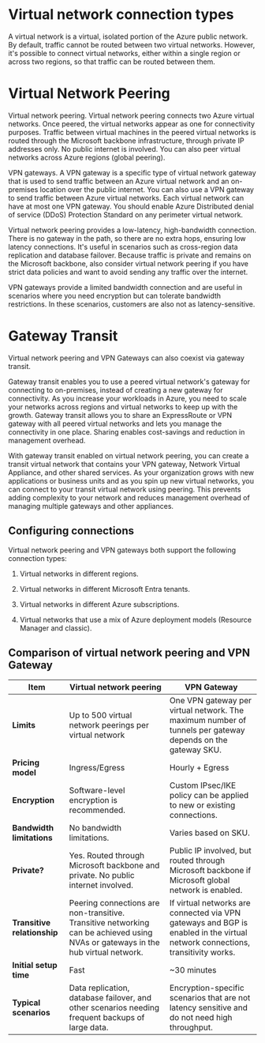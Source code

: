 # Virtual network connection types

A virtual network is a virtual, isolated portion of the Azure public network. By default, traffic cannot be routed between two virtual networks. However, it's possible to connect virtual networks, either within a single region or across two regions, so that traffic can be routed between them.

# Virtual Network Peering

Virtual network peering. Virtual network peering connects two Azure virtual networks. Once peered, the virtual networks appear as one for connectivity purposes. Traffic between virtual machines in the peered virtual networks is routed through the Microsoft backbone infrastructure, through private IP addresses only. No public internet is involved. You can also peer virtual networks across Azure regions (global peering).

VPN gateways. A VPN gateway is a specific type of virtual network gateway that is used to send traffic between an Azure virtual network and an on-premises location over the public internet. You can also use a VPN gateway to send traffic between Azure virtual networks. Each virtual network can have at most one VPN gateway. You should enable Azure Distributed denial of service (DDoS) Protection Standard on any perimeter virtual network.

Virtual network peering provides a low-latency, high-bandwidth connection. There is no gateway in the path, so there are no extra hops, ensuring low latency connections. It's useful in scenarios such as cross-region data replication and database failover. Because traffic is private and remains on the Microsoft backbone, also consider virtual network peering if you have strict data policies and want to avoid sending any traffic over the internet.

VPN gateways provide a limited bandwidth connection and are useful in scenarios where you need encryption but can tolerate bandwidth restrictions. In these scenarios, customers are also not as latency-sensitive.

# Gateway Transit

Virtual network peering and VPN Gateways can also coexist via gateway transit.

Gateway transit enables you to use a peered virtual network's gateway for connecting to on-premises, instead of creating a new gateway for connectivity. As you increase your workloads in Azure, you need to scale your networks across regions and virtual networks to keep up with the growth. Gateway transit allows you to share an ExpressRoute or VPN gateway with all peered virtual networks and lets you manage the connectivity in one place. Sharing enables cost-savings and reduction in management overhead.

With gateway transit enabled on virtual network peering, you can create a transit virtual network that contains your VPN gateway, Network Virtual Appliance, and other shared services. As your organization grows with new applications or business units and as you spin up new virtual networks, you can connect to your transit virtual network using peering. This prevents adding complexity to your network and reduces management overhead of managing multiple gateways and other appliances.

## Configuring connections

Virtual network peering and VPN gateways both support the following connection types:

1) Virtual networks in different regions.

2) Virtual networks in different Microsoft Entra tenants.

3) Virtual networks in different Azure subscriptions.

4) Virtual networks that use a mix of Azure deployment models (Resource Manager and classic).

## Comparison of virtual network peering and VPN Gateway

| Item                     | Virtual network peering                                      | VPN Gateway                                                   |
|--------------------------|------------------------------------------------------------|--------------------------------------------------------------|
| **Limits**               | Up to 500 virtual network peerings per virtual network    | One VPN gateway per virtual network. The maximum number of tunnels per gateway depends on the gateway SKU. |
| **Pricing model**        | Ingress/Egress                                            | Hourly + Egress                                              |
| **Encryption**           | Software-level encryption is recommended.                 | Custom IPsec/IKE policy can be applied to new or existing connections. |
| **Bandwidth limitations** | No bandwidth limitations.                                | Varies based on SKU.                                         |
| **Private?**            | Yes. Routed through Microsoft backbone and private. No public internet involved. | Public IP involved, but routed through Microsoft backbone if Microsoft global network is enabled. |
| **Transitive relationship** | Peering connections are non-transitive. Transitive networking can be achieved using NVAs or gateways in the hub virtual network. | If virtual networks are connected via VPN gateways and BGP is enabled in the virtual network connections, transitivity works. |
| **Initial setup time**   | Fast                                                      | ~30 minutes                                                  |
| **Typical scenarios**    | Data replication, database failover, and other scenarios needing frequent backups of large data. | Encryption-specific scenarios that are not latency sensitive and do not need high throughput. |


